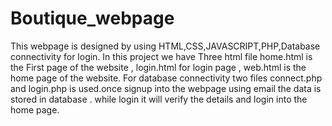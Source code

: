 # Boutique_webpage

This webpage is designed by using HTML,CSS,JAVASCRIPT,PHP,Database connectivity for login. In this project we have Three html file home.html is the First page of the website , login.html for login page , web.html is the home page of the website. For database connectivity two files connect.php and login.php is used.once signup into the webpage using email the data is stored in database . while login it will verify the details and login into the home page.
